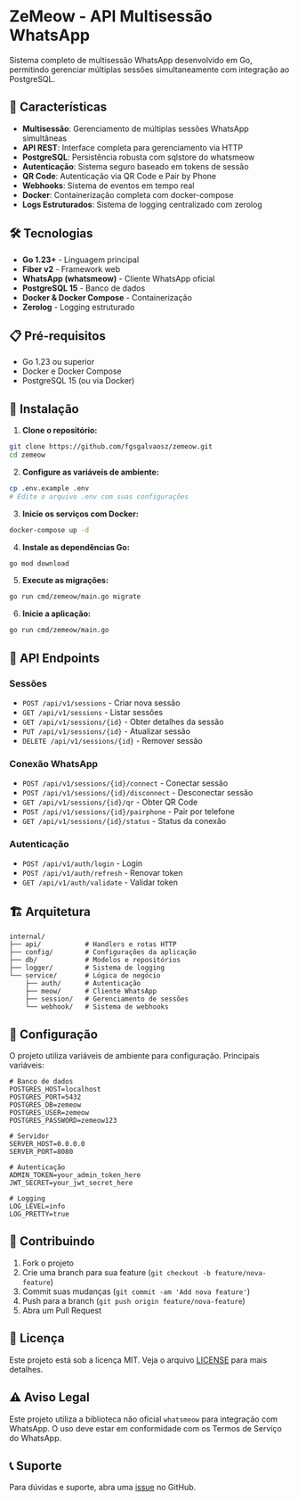 # ZeMeow - API Multisessão WhatsApp

Sistema completo de multisessão WhatsApp desenvolvido em Go, permitindo gerenciar múltiplas sessões simultaneamente com integração ao PostgreSQL.

## 🚀 Características

- **Multisessão**: Gerenciamento de múltiplas sessões WhatsApp simultâneas
- **API REST**: Interface completa para gerenciamento via HTTP
- **PostgreSQL**: Persistência robusta com sqlstore do whatsmeow
- **Autenticação**: Sistema seguro baseado em tokens de sessão
- **QR Code**: Autenticação via QR Code e Pair by Phone
- **Webhooks**: Sistema de eventos em tempo real
- **Docker**: Containerização completa com docker-compose
- **Logs Estruturados**: Sistema de logging centralizado com zerolog

## 🛠️ Tecnologias

- **Go 1.23+** - Linguagem principal
- **Fiber v2** - Framework web
- **WhatsApp (whatsmeow)** - Cliente WhatsApp oficial
- **PostgreSQL 15** - Banco de dados
- **Docker & Docker Compose** - Containerização
- **Zerolog** - Logging estruturado

## 📋 Pré-requisitos

- Go 1.23 ou superior
- Docker e Docker Compose
- PostgreSQL 15 (ou via Docker)

## 🚀 Instalação

1. **Clone o repositório:**
```bash
git clone https://github.com/fgsgalvaosz/zemeow.git
cd zemeow
```

2. **Configure as variáveis de ambiente:**
```bash
cp .env.example .env
# Edite o arquivo .env com suas configurações
```

3. **Inicie os serviços com Docker:**
```bash
docker-compose up -d
```

4. **Instale as dependências Go:**
```bash
go mod download
```

5. **Execute as migrações:**
```bash
go run cmd/zemeow/main.go migrate
```

6. **Inicie a aplicação:**
```bash
go run cmd/zemeow/main.go
```

## 📖 API Endpoints

### Sessões
- `POST /api/v1/sessions` - Criar nova sessão
- `GET /api/v1/sessions` - Listar sessões
- `GET /api/v1/sessions/{id}` - Obter detalhes da sessão
- `PUT /api/v1/sessions/{id}` - Atualizar sessão
- `DELETE /api/v1/sessions/{id}` - Remover sessão

### Conexão WhatsApp
- `POST /api/v1/sessions/{id}/connect` - Conectar sessão
- `POST /api/v1/sessions/{id}/disconnect` - Desconectar sessão
- `GET /api/v1/sessions/{id}/qr` - Obter QR Code
- `POST /api/v1/sessions/{id}/pairphone` - Pair por telefone
- `GET /api/v1/sessions/{id}/status` - Status da conexão

### Autenticação
- `POST /api/v1/auth/login` - Login
- `POST /api/v1/auth/refresh` - Renovar token
- `GET /api/v1/auth/validate` - Validar token

## 🏗️ Arquitetura

```
internal/
├── api/           # Handlers e rotas HTTP
├── config/        # Configurações da aplicação
├── db/            # Modelos e repositórios
├── logger/        # Sistema de logging
└── service/       # Lógica de negócio
    ├── auth/      # Autenticação
    ├── meow/      # Cliente WhatsApp
    ├── session/   # Gerenciamento de sessões
    └── webhook/   # Sistema de webhooks
```

## 🔧 Configuração

O projeto utiliza variáveis de ambiente para configuração. Principais variáveis:

```env
# Banco de dados
POSTGRES_HOST=localhost
POSTGRES_PORT=5432
POSTGRES_DB=zemeow
POSTGRES_USER=zemeow
POSTGRES_PASSWORD=zemeow123

# Servidor
SERVER_HOST=0.0.0.0
SERVER_PORT=8080

# Autenticação
ADMIN_TOKEN=your_admin_token_here
JWT_SECRET=your_jwt_secret_here

# Logging
LOG_LEVEL=info
LOG_PRETTY=true
```

## 🤝 Contribuindo

1. Fork o projeto
2. Crie uma branch para sua feature (`git checkout -b feature/nova-feature`)
3. Commit suas mudanças (`git commit -am 'Add nova feature'`)
4. Push para a branch (`git push origin feature/nova-feature`)
5. Abra um Pull Request

## 📄 Licença

Este projeto está sob a licença MIT. Veja o arquivo [LICENSE](LICENSE) para mais detalhes.

## ⚠️ Aviso Legal

Este projeto utiliza a biblioteca não oficial `whatsmeow` para integração com WhatsApp. O uso deve estar em conformidade com os Termos de Serviço do WhatsApp.

## 📞 Suporte

Para dúvidas e suporte, abra uma [issue](https://github.com/fgsgalvaosz/zemeow/issues) no GitHub.